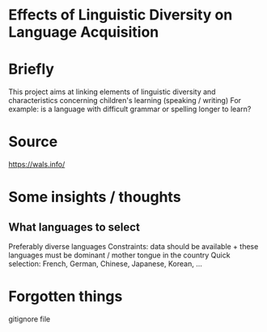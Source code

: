 Effects of Linguistic Diversity on Language Acquisition
=======

# Briefly
This project aims at linking elements of linguistic diversity and characteristics concerning children's learning (speaking / writing)
For example: is a language with difficult grammar or spelling longer to learn? 

# Source 
https://wals.info/ 

# Some insights / thoughts
## What languages to select
Preferably diverse languages
Constraints: data should be available + these languages must be dominant / mother tongue in the country 
Quick selection: French, German, Chinese, Japanese, Korean, ...

# Forgotten things
gitignore file


